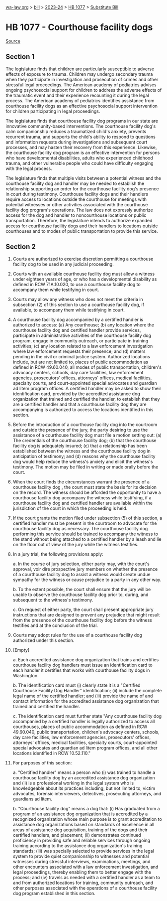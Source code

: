 [wa-law.org](/) > [bill](/bill/) > [2023-24](/bill/2023-24/) > [HB 1077](/bill/2023-24/hb/1077/) > [Substitute Bill](/bill/2023-24/hb/1077/S/)

# HB 1077 - Courthouse facility dogs

[Source](http://lawfilesext.leg.wa.gov/biennium/2023-24/Pdf/Bills/House%20Bills/1077-S.pdf)

## Section 1
The legislature finds that children are particularly susceptible to adverse effects of exposure to trauma. Children may undergo secondary trauma when they participate in investigation and prosecution of crimes and other stressful legal proceedings. The American academy of pediatrics advises ongoing psychosocial support for children to address the adverse effects of the traumatic event and their experience recounting it during the legal process. The American academy of pediatrics identifies assistance from courthouse facility dogs as an effective psychosocial support intervention for children participating in legal proceedings.

The legislature finds that courthouse facility dog programs in our state are innovative community-based interventions. The courthouse facility dog's calm companionship reduces a traumatized child's anxiety, prevents recurrent trauma, and supports the child's ability to respond to questions and information requests during investigations and subsequent court processes, and may hasten their recovery from this experience. Likewise, the courthouse facility dog program is an effective intervention for persons who have developmental disabilities, adults who experienced childhood trauma, and other vulnerable people who could have difficulty engaging with the legal process.

The legislature finds that multiple visits between a potential witness and the courthouse facility dog and handler may be needed to establish the relationship supporting an order for the courthouse facility dog's presence in court during testimony. Courthouse facility dogs and their handlers require access to locations outside the courthouse for meetings with potential witnesses or other activities associated with the courthouse facility dog program's operations. The law does not expressly authorize access for the dog and handler to noncourthouse locations or public transportation. Therefore, the legislature intends to authorize expanded access for courthouse facility dogs and their handlers to locations outside courthouses and to modes of public transportation to provide this service.

## Section 2
1. Courts are authorized to exercise discretion permitting a courthouse facility dog to be used in any judicial proceeding.

2. Courts with an available courthouse facility dog must allow a witness under eighteen years of age, or who has a developmental disability as defined in RCW 71A.10.020, to use a courthouse facility dog to accompany them while testifying in court.

3. Courts may allow any witness who does not meet the criteria in subsection (2) of this section to use a courthouse facility dog, if available, to accompany them while testifying in court.

4. A courthouse facility dog accompanied by a certified handler is authorized to access: (a) Any courthouse; (b) any location where the courthouse facility dog and certified handler provide services, participate in administrative activities of the courthouse facility dog program, engage in community outreach, or participate in training activities; (c) any location related to a law enforcement investigation where law enforcement requests their presence; and (d) matters pending in the civil or criminal justice system. Authorized locations include, but are not limited to, places of public accommodation as defined in RCW 49.60.040, all modes of public transportation, children's advocacy centers, schools, day care facilities, law enforcement agencies, prosecutors' offices, attorneys' offices, medical facilities, specialty courts, and court-appointed special advocates and guardian ad litem program offices. A certified handler may be asked to show their identification card, provided by the accredited assistance dog organization that trained and certified the handler, to establish that they are a certified handler and that a courthouse facility dog they are accompanying is authorized to access the locations identified in this section.

5. Before the introduction of a courthouse facility dog into the courtroom and outside the presence of the jury, the party desiring to use the assistance of a courthouse facility dog must file a motion setting out: (a) The credentials of the courthouse facility dog; (b) that the courthouse facility dog is adequately insured; (c) that a relationship has been established between the witness and the courthouse facility dog in anticipation of testimony; and (d) reasons why the courthouse facility dog would help reduce the witness's anxiety and elicit the witness's testimony. The motion may be filed in writing or made orally before the court.

6. When the court finds the circumstances warrant the presence of a courthouse facility dog , the court must state the basis for its decision on the record. The witness should be afforded the opportunity to have a courthouse facility dog accompany the witness while testifying, if a courthouse facility dog and certified handler are available within the jurisdiction of the court in which the proceeding is held.

7. If the court grants the motion filed under subsection (5) of this section, a certified handler must be present in the courtroom to advocate for the courthouse facility dog as necessary. The courthouse facility dog performing this service should be trained to accompany the witness to the stand without being attached to a certified handler by a leash and lie on the floor out of view of the jury while the witness testifies.

8. In a jury trial, the following provisions apply:

    a. In the course of jury selection, either party may, with the court's approval, voir dire prospective jury members on whether the presence of a courthouse facility dog to assist a witness would create undue sympathy for the witness or cause prejudice to a party in any other way.

    b. To the extent possible, the court shall ensure that the jury will be unable to observe the courthouse facility dog prior to, during, and subsequent to the witness's testimony.

    c. On request of either party, the court shall present appropriate jury instructions that are designed to prevent any prejudice that might result from the presence of the courthouse facility dog before the witness testifies and at the conclusion of the trial.

9. Courts may adopt rules for the use of a courthouse facility dog authorized under this section.

10. [Empty]

    a. Each accredited assistance dog organization that trains and certifies courthouse facility dog handlers must issue an identification card to each handler it certifies that works with courthouse facility dogs in Washington.

    b. The identification card must (i) clearly state it is a "Certified Courthouse Facility Dog Handler" identification; (ii) include the complete legal name of the certified handler; and (iii) provide the name of and contact information for the accredited assistance dog organization that trained and certified the handler.

    c. The identification card must further state "Any courthouse facility dog accompanied by a certified handler is legally authorized to access all courthouses, places of public accommodation as defined in RCW 49.60.040, public transportation, children's advocacy centers, schools, day care facilities, law enforcement agencies, prosecutors' offices, attorneys' offices, medical facilities, specialty courts, court-appointed special advocates and guardian ad litem program offices, and all other locations identified in RCW 10.52.110."

11. For purposes of this section:

    a. "Certified handler" means a person who (i) was trained to handle a courthouse facility dog by an accredited assistance dog organization  and (ii) is a professional working in the legal system who is knowledgeable about its practices including, but not limited to, victim advocates, forensic interviewers, detectives, prosecuting attorneys, and guardians ad litem.

    b. "Courthouse facility dog" means a dog that: (i) Has graduated from a program of an assistance dog organization that is accredited by a recognized organization whose main purpose is to grant accreditation to assistance dog organizations based on standards of excellence in all areas of assistance dog acquisition, training of the dogs and their certified handlers, and placement;  (ii) demonstrates continued proficiency in providing safe and reliable services through ongoing training according to the assistance dog organization's training standards; (iii) was specially selected to provide services in the legal system to provide quiet companionship to witnesses and potential witnesses during stressful interviews, examinations, meetings, and other encounters associated with a law enforcement investigation, and legal proceedings, thereby enabling them to better engage with the process; and (iv) travels as needed with a certified handler as a team to and from authorized locations for training, community outreach, and other purposes associated with the operations of a courthouse facility dog program established in this section.

